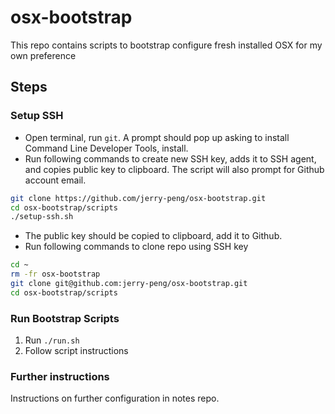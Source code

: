 <!-- markdownlint-disable MD013 -->

# osx-bootstrap

This repo contains scripts to bootstrap configure fresh installed OSX for my own preference

## Steps

### Setup SSH

- Open terminal, run `git`. A prompt should pop up asking to install Command Line Developer Tools, install.
- Run following commands to create new SSH key, adds it to SSH agent, and copies public key to clipboard. The script will also prompt for Github account email.

```sh
git clone https://github.com/jerry-peng/osx-bootstrap.git
cd osx-bootstrap/scripts
./setup-ssh.sh
```

- The public key should be copied to clipboard, add it to Github.
- Run following commands to clone repo using SSH key

```sh
cd ~
rm -fr osx-bootstrap
git clone git@github.com:jerry-peng/osx-bootstrap.git
cd osx-bootstrap/scripts
```

### Run Bootstrap Scripts

1. Run `./run.sh`
2. Follow script instructions

### Further instructions

Instructions on further configuration in notes repo.
